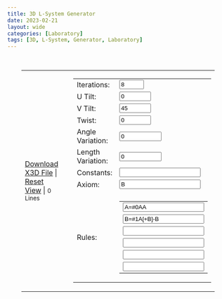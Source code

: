 ```yaml
---
title: 3D L-System Generator
date: 2023-02-21
layout: wide
categories: [Laboratory]
tags: [3D, L-System, Generator, Laboratory]
---
```

<style>
/* Viewer */
.viewer {
   padding: 1rem 2rem;
}

/* Table */
table {
  width: 100%;
  height: 100%;
}

/* Canvas */
x3d-canvas {
   height: 60vh;
   width: 100%;
   aspect-ratio: unset;
}
</style>

<script defer src="https://cdn.jsdelivr.net/npm/file-saver@2.0.5/dist/FileSaver.min.js"></script>

<link rel="stylesheet" href="https://cdn.jsdelivr.net/npm/huebee@2.1.1/dist/huebee.min.css">
<script defer src="https://cdn.jsdelivr.net/npm/huebee@2.1.1/dist/huebee.pkgd.min.js"></script>

<link rel="stylesheet" href="/x_ite/assets/laboratory/l-system/style.css">
<script type="module" src="/x_ite/assets/laboratory/l-system/l-system.mjs"></script>

<div class="viewer">
<table class="l-system">
   <tbody>
      <tr>
         <td style="width: 50%;">
            <x3d-canvas class="l-system" splashScreen="false" src="/x_ite/assets/laboratory/l-system/l-system.x3d"></x3d-canvas>
            <p>
               <a class="download l-system" href="#">Download X3D File</a>
               |
               <a class="reset-view" href="#">Reset View</a>
               |
               <small class="small lines">0 Lines</small>
            </p>
         </td>
         <td style="padding-left: 1.5rem;">
            <table class="l-system-options">
               <tbody>
                  <tr>
                     <td>Iterations:</td>
                     <td>
                        <input id="iterations" max="15" min="0" title="Number of iterations." type="number" value="8">
                     </td>
                  </tr>
                  <tr>
                     <td>U Tilt:</td>
                     <td>
                        <input id="u-tilt" max="180" min="-180" title="Rotation about the local x-axis (\/)." type="number" value="0">
                     </td>
                  </tr>
                  <tr>
                     <td>V Tilt:</td>
                     <td>
                        <input id="v-tilt" max="180" min="-180" title="Rotation about the local z-axis (-+)." type="number" value="45">
                     </td>
                  </tr>
                  <tr>
                     <td>Twist:</td>
                     <td>
                        <input id="twist" max="180" min="-180" title="Rotation about the local y-axis (<>)." type="number" value="0">
                     </td>
                  </tr>
                  <tr>
                     <td>Angle Variation:</td>
                     <td>
                        <input id="angle-variation" max="1000" min="0" step="0.01" title="The variation is a multiplier for the randomness that is used to control the range of possible output values." type="number" value="0">
                     </td>
                  </tr>
                  <tr>
                     <td>Length Variation:</td>
                     <td>
                        <input id="length-variation" max="1000" min="0" step="0.01" title="The variation is a multiplier for the randomness that is used to control the range of possible output values." type="number" value="0">
                     </td>
                  </tr>
                  <tr>
                     <td>Constants:</td>
                     <td>
                        <input id="constants" title="Constants are symbols which will be replaced but not be drawn." type="text">
                     </td>
                  </tr>
                  <tr>
                     <td>Axiom:</td>
                     <td>
                        <input id="axiom" title="Starting rule." type="text" value="B">
                     </td>
                  </tr>
                  <tr>
                     <td></td>
                     <td></td>
                  </tr>
                  <tr>
                     <td>Rules:</td>
                     <td>
                        <table class="l-system-rules" title="a-zA-Z0-9 draw line along local y-axis, \ counterclockwise rotation about local x-axis, / clockwise rotation about local x-axis, > counterclockwise rotation about local y-axis, < clockwise rotation about local y-axis, + counterclockwise rotation about local z-axis, - clockwise rotation about local z-axis, | turn around 180° #0-9 color index">
                           <tbody>
                              <tr>
                                 <td>
                                    <input id="rule-0" type="text" value="A=#0AA">
                                 </td>
                              </tr>
                              <tr>
                                 <td>
                                    <input id="rule-1" type="text" value="B=#1A[+B]-B">
                                 </td>
                              </tr>
                              <tr>
                                 <td>
                                    <input id="rule-2" type="text" value="">
                                 </td>
                              </tr>
                              <tr>
                                 <td>
                                    <input id="rule-3" type="text" value="">
                                 </td>
                              </tr>
                              <tr>
                                 <td>
                                    <input id="rule-4" type="text" value="">
                                 </td>
                              </tr>
                              <tr>
                                 <td>
                                    <input id="rule-5" type="text" value="">
                                 </td>
                              </tr>
                           </tbody>
                        </table>
                     </td>
                  </tr>
               </tbody>
            </table>
         </td>
      </tr>
   </tbody>
</table>

<h3>Colors</h3>
<div id="colors"></div>

<h3>Predefined L-Systems</h3>

<img alt="Example Image" class="predefined" src="/x_ite/assets/laboratory//l-system/images/image1.png">
<img alt="Example Image" class="predefined" src="/x_ite/assets/laboratory//l-system/images/image2.png">
<img alt="Example Image" class="predefined" src="/x_ite/assets/laboratory//l-system/images/image3.png">
<img alt="Example Image" class="predefined" src="/x_ite/assets/laboratory//l-system/images/image4.png">
<img alt="Example Image" class="predefined" src="/x_ite/assets/laboratory//l-system/images/image5.png">
<img alt="Example Image" class="predefined" src="/x_ite/assets/laboratory//l-system/images/image6.png">
<img alt="Example Image" class="predefined" src="/x_ite/assets/laboratory//l-system/images/image7.png">
<img alt="Example Image" class="predefined" src="/x_ite/assets/laboratory//l-system/images/image8.png">
<img alt="Example Image" class="predefined" src="/x_ite/assets/laboratory//l-system/images/image9.png">

<h2>See Also</h2>
<ul>
   <li><a href="https://en.wikipedia.org/wiki/L-system" target="_blank">https://en.wikipedia.org/wiki/L-system</a></li>
</ul>
</div>
